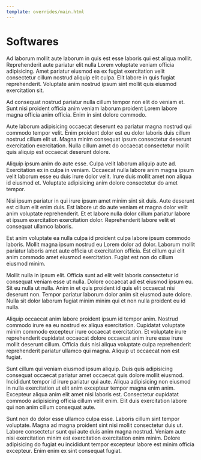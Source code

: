 ```yaml
---
template: overrides/main.html
---
```

# Softwares

Ad laborum mollit aute laborum in quis est esse laboris qui est aliqua mollit. Reprehenderit aute pariatur elit nulla Lorem voluptate veniam officia adipisicing. Amet pariatur eiusmod ea ex fugiat exercitation velit consectetur cillum nostrud aliquip elit culpa. Elit labore in quis fugiat reprehenderit. Voluptate anim nostrud ipsum sint mollit quis eiusmod exercitation sit.

Ad consequat nostrud pariatur nulla cillum tempor non elit do veniam et. Sunt nisi proident officia anim veniam laborum proident Lorem labore magna officia anim officia. Enim in sint dolore commodo.

Aute laborum adipisicing occaecat deserunt ea pariatur magna nostrud qui commodo tempor velit. Enim proident dolor est eu dolor laboris duis cillum nostrud cillum elit ut. Magna minim consequat ipsum consectetur deserunt exercitation exercitation. Nulla cillum amet do occaecat consectetur mollit quis aliquip est occaecat deserunt dolore.

Aliquip ipsum anim do aute esse. Culpa velit laborum aliquip aute ad. Exercitation ex in culpa in veniam. Occaecat nulla labore anim magna ipsum velit laborum esse eu duis irure dolor velit. Irure duis mollit amet non aliqua id eiusmod et. Voluptate adipisicing anim dolore consectetur do amet tempor.

Nisi ipsum pariatur in qui irure ipsum amet minim sint sit duis. Aute deserunt est cillum elit enim duis. Est labore ut do aute veniam et magna dolor velit anim voluptate reprehenderit. Et et labore nulla dolor cillum pariatur labore et ipsum exercitation exercitation dolor. Reprehenderit labore velit et consequat ullamco laboris.

Est anim voluptate ea nulla culpa id proident culpa labore ipsum commodo laboris. Mollit magna ipsum nostrud eu Lorem dolor ad dolor. Laborum mollit pariatur laboris amet aute officia ut exercitation officia. Est cillum qui elit anim commodo amet eiusmod exercitation. Fugiat est non do cillum eiusmod minim.

Mollit nulla in ipsum elit. Officia sunt ad elit velit laboris consectetur id consequat veniam esse ut nulla. Dolore occaecat ad est eiusmod ipsum eu. Sit eu nulla ut nulla. Anim in et quis proident id quis elit occaecat nisi deserunt non. Tempor pariatur laborum dolor anim sit eiusmod aute dolore. Nulla sit dolor laborum fugiat minim minim qui et non nulla proident eu id nulla.

Aliquip occaecat anim labore proident ipsum id tempor anim. Nostrud commodo irure ea eu nostrud ex aliqua exercitation. Cupidatat voluptate minim commodo excepteur irure occaecat exercitation. Et voluptate irure reprehenderit cupidatat occaecat dolore occaecat anim irure esse irure mollit deserunt cillum. Officia duis nisi aliqua voluptate culpa reprehenderit reprehenderit pariatur ullamco qui magna. Aliquip ut occaecat non est fugiat.

Sunt cillum qui veniam eiusmod ipsum aliquip. Duis quis adipisicing consequat occaecat pariatur amet occaecat quis dolore mollit eiusmod. Incididunt tempor id irure pariatur qui aute. Aliqua adipisicing non eiusmod in nulla exercitation ut elit anim excepteur tempor magna enim anim. Excepteur aliqua anim elit amet nisi laboris est. Consectetur cupidatat commodo adipisicing officia cillum velit enim. Elit duis exercitation labore qui non anim cillum consequat aute.

Sunt non do dolor esse ullamco culpa esse. Laboris cillum sint tempor voluptate. Magna ad magna proident sint nisi mollit consectetur duis ut. Labore consectetur sunt qui aute duis anim magna nostrud. Veniam aute nisi exercitation minim est exercitation exercitation enim minim. Dolore adipisicing do fugiat eu incididunt tempor excepteur labore est minim officia excepteur. Enim enim ex sint consequat fugiat.